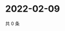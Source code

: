 # 2022-02-09

共 0 条

<!-- BEGIN WEIBO -->
<!-- 最后更新时间 Wed Feb 09 2022 23:09:12 GMT+0800 (China Standard Time) -->

<!-- END WEIBO -->
